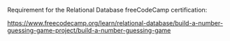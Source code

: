 Requirement for the Relational Database freeCodeCamp certification:

https://www.freecodecamp.org/learn/relational-database/build-a-number-guessing-game-project/build-a-number-guessing-game
